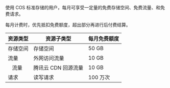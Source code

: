 使用 COS 标准存储的用户，每月可享受一定量的免费存储空间、免费流量、和免费请求。

每月计费时，优先抵扣免费额度，超出部分再进行后付费结算。

| 资源类型 | 资源子类型        | 每月免费额度 |
| ---- | ----------- | ------ |
| 存储空间 | 存储空间         | 50 GB  |
| 流量   | 外网访问流量       | 10 GB   |
|    流量  | 腾讯云 CDN 回源流量 | 10 GB   |
| 请求   | 读写请求          | 100 万次 |

